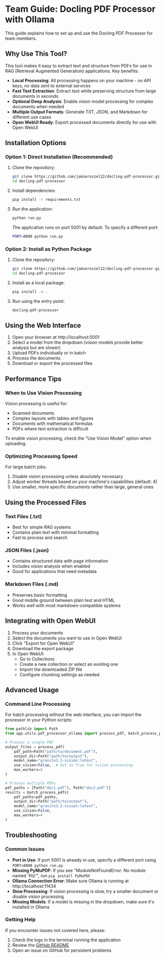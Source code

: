 # Team Guide: Docling PDF Processor with Ollama

This guide explains how to set up and use the Docling PDF Processor for team members.

## Why Use This Tool?

This tool makes it easy to extract text and structure from PDFs for use in RAG (Retrieval Augmented Generation) applications. Key benefits:

- **Local Processing**: All processing happens on your machine - no API keys, no data sent to external services
- **Fast Text Extraction**: Extract text while preserving structure from large documents in seconds
- **Optional Deep Analysis**: Enable vision model processing for complex documents when needed
- **Multiple Output Formats**: Generate TXT, JSON, and Markdown for different use cases
- **Open WebUI Ready**: Export processed documents directly for use with Open WebUI

## Installation Options

### Option 1: Direct Installation (Recommended)

1. Clone the repository:
   ```bash
   git clone https://github.com/jamieroszel22/docling-pdf-processor.git
   cd docling-pdf-processor
   ```

2. Install dependencies:
   ```bash
   pip install -r requirements.txt
   ```

3. Run the application:
   ```bash
   python run.py
   ```
   The application runs on port 5001 by default. To specify a different port:
   ```bash
   PORT=8080 python run.py
   ```

### Option 2: Install as Python Package

1. Clone the repository:
   ```bash
   git clone https://github.com/jamieroszel22/docling-pdf-processor.git
   cd docling-pdf-processor
   ```

2. Install as a local package:
   ```bash
   pip install -e .
   ```

3. Run using the entry point:
   ```bash
   docling-pdf-processor
   ```

## Using the Web Interface

1. Open your browser at http://localhost:5001
2. Select a model from the dropdown (vision models provide better analysis but are slower)
3. Upload PDFs individually or in batch
4. Process the documents
5. Download or export the processed files

## Performance Tips

### When to Use Vision Processing

Vision processing is useful for:
- Scanned documents
- Complex layouts with tables and figures
- Documents with mathematical formulas
- PDFs where text extraction is difficult

To enable vision processing, check the "Use Vision Model" option when uploading.

### Optimizing Processing Speed

For large batch jobs:
1. Disable vision processing unless absolutely necessary
2. Adjust worker threads based on your machine's capabilities (default: 4)
3. Use smaller, more specific documents rather than large, general ones

## Using the Processed Files

### Text Files (.txt)
- Best for simple RAG systems
- Contains plain text with minimal formatting
- Fast to process and search

### JSON Files (.json)
- Contains structured data with page information
- Includes vision analysis when enabled
- Good for applications that need metadata

### Markdown Files (.md)
- Preserves basic formatting
- Good middle ground between plain text and HTML
- Works well with most markdown-compatible systems

## Integrating with Open WebUI

1. Process your documents
2. Select the documents you want to use in Open WebUI
3. Click "Export for Open WebUI"
4. Download the export package
5. In Open WebUI:
   - Go to Collections
   - Create a new collection or select an existing one
   - Import the downloaded ZIP file
   - Configure chunking settings as needed

## Advanced Usage

### Command Line Processing

For batch processing without the web interface, you can import the processor in your Python scripts:

```python
from pathlib import Path
from app.utils.pdf_processor_ollama import process_pdf, batch_process_pdfs

# Process a single PDF
output_files = process_pdf(
    pdf_path=Path("path/to/document.pdf"),
    output_dir=Path("path/to/output"),
    model_name="granite3.2-vision:latest",
    use_vision=False,  # Set to True for vision processing
    max_workers=4
)

# Process multiple PDFs
pdf_paths = [Path("doc1.pdf"), Path("doc2.pdf")]
results = batch_process_pdfs(
    pdf_paths=pdf_paths,
    output_dir=Path("path/to/output"),
    model_name="granite3.2-vision:latest",
    use_vision=False,
    max_workers=4
)
```

## Troubleshooting

### Common Issues

- **Port in Use**: If port 5001 is already in use, specify a different port using `PORT=8080 python run.py`
- **Missing PyMuPDF**: If you see "ModuleNotFoundError: No module named 'fitz'", run `pip install PyMuPDF`
- **Ollama Connection Error**: Make sure Ollama is running at http://localhost:11434
- **Slow Processing**: If vision processing is slow, try a smaller document or disable vision processing
- **Missing Models**: If a model is missing in the dropdown, make sure it's installed in Ollama

### Getting Help

If you encounter issues not covered here, please:
1. Check the logs in the terminal running the application
2. Review the [GitHub README](https://github.com/jamieroszel22/docling-pdf-processor)
3. Open an issue on GitHub for persistent problems
